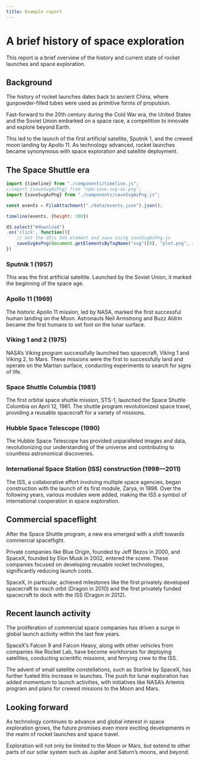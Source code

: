 ```yaml
---
title: Example report
---
```


# A brief history of space exploration

This report is a brief overview of the history and current state of rocket launches and space exploration.

## Background

The history of rocket launches dates back to ancient China, where gunpowder-filled tubes were used as primitive forms of propulsion.

Fast-forward to the 20th century during the Cold War era, the United States and the Soviet Union embarked on a space race, a competition to innovate and explore beyond Earth.

This led to the launch of the first artificial satellite, Sputnik 1, and the crewed moon landing by Apollo 11. As technology advanced, rocket launches became synonymous with space exploration and satellite deployment.

## The Space Shuttle era

```js
import {timeline} from "./components/timeline.js";
//import {saveSvgAsPng} from "npm:save-svg-as-png";
import {saveSvgAsPng} from "./components/saveSvgAsPng.js";
```

```js
const events = FileAttachment("./data/events.json").json();
```

```js
timeline(events, {height: 300})
```

```js
d3.select("#download")
.on('click', function(){
    // Get the d3js SVG element and save using saveSvgAsPng.js
    saveSvgAsPng(document.getElementsByTagName("svg")[0], "plot.png", {scale: 1, backgroundColor: "#FFFFFF"});
})
```

### Sputnik 1 (1957)

This was the first artificial satellite. Launched by the Soviet Union, it marked the beginning of the space age.

### Apollo 11 (1969)

The historic Apollo 11 mission, led by NASA, marked the first successful human landing on the Moon. Astronauts Neil Armstrong and Buzz Aldrin became the first humans to set foot on the lunar surface.

### Viking 1 and 2 (1975)

NASA’s Viking program successfully launched two spacecraft, Viking 1 and Viking 2, to Mars. These missions were the first to successfully land and operate on the Martian surface, conducting experiments to search for signs of life.

### Space Shuttle Columbia (1981)

The first orbital space shuttle mission, STS-1, launched the Space Shuttle Columbia on April 12, 1981. The shuttle program revolutionized space travel, providing a reusable spacecraft for a variety of missions.

### Hubble Space Telescope (1990)

The Hubble Space Telescope has provided unparalleled images and data, revolutionizing our understanding of the universe and contributing to countless astronomical discoveries.

### International Space Station (ISS) construction (1998—2011)

The ISS, a collaborative effort involving multiple space agencies, began construction with the launch of its first module, Zarya, in 1998. Over the following years, various modules were added, making the ISS a symbol of international cooperation in space exploration.

## Commercial spaceflight

After the Space Shuttle program, a new era emerged with a shift towards commercial spaceflight.

Private companies like Blue Origin, founded by Jeff Bezos in 2000, and SpaceX, founded by Elon Musk in 2002, entered the scene. These companies focused on developing reusable rocket technologies, significantly reducing launch costs.

SpaceX, in particular, achieved milestones like the first privately developed spacecraft to reach orbit (Dragon in 2010) and the first privately funded spacecraft to dock with the ISS (Dragon in 2012).

## Recent launch activity

The proliferation of commercial space companies has driven a surge in global launch activity within the last few years.

SpaceX’s Falcon 9 and Falcon Heavy, along with other vehicles from companies like Rocket Lab, have become workhorses for deploying satellites, conducting scientific missions, and ferrying crew to the ISS.

The advent of small satellite constellations, such as Starlink by SpaceX, has further fueled this increase in launches. The push for lunar exploration has added momentum to launch activities, with initiatives like NASA’s Artemis program and plans for crewed missions to the Moon and Mars.

## Looking forward

As technology continues to advance and global interest in space exploration grows, the future promises even more exciting developments in the realm of rocket launches and space travel.

Exploration will not only be limited to the Moon or Mars, but extend to other parts of our solar system such as Jupiter and Saturn’s moons, and beyond.
